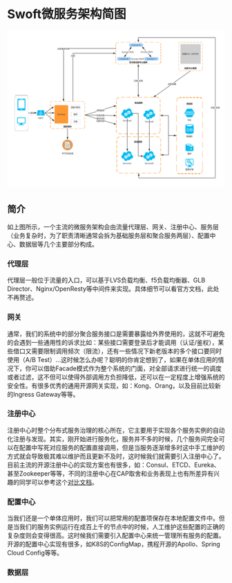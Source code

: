 # Swoft微服务架构简图
![swoft-architecture](../image/best/architecture.png)

## 简介
如上图所示，一个主流的微服务架构会由流量代理层、网关、注册中心、服务层（业务复杂时，为了职责清晰通常会拆为基础服务层和聚合服务两层）、配置中心、数据层等几个主要部分构成。

### 代理层
代理层一般位于流量的入口，可以基于LVS负载均衡、f5负载均衡器、GLB Director、Nginx/OpenResty等中间件来实现。具体细节可以看官方文档，此处不再赘述。

### 网关
通常，我们的系统中的部分聚合服务接口是需要暴露给外界使用的，这就不可避免的会遇到一些通用性的诉求比如：某些接口需要登录后才能调用（认证/鉴权），某些借口又需要限制调用频次（限流），还有一些情况下新老版本的多个接口要同时使用（A/B Test）...这时候怎么办呢？聪明的你肯定想到了，如果在单体应用的情况下，你可以借助Facade模式作为整个系统的门面，对全部请求进行统一的调度或者过滤，这不但可以使得外部调用方负担降低，还可以在一定程度上增强系统的安全性。有很多优秀的通用开源网关实现，如：Kong、Orang，以及目前比较新的Ingress Gateway等等。

### 注册中心
注册中心时整个分布式服务治理的核心所在，它主要用于实现各个服务实例的自动化注册与发现。其实，刚开始进行服务化，服务并不多的时候，几个服务间完全可以在配置中写死对应服务的配置直接调用，但是当服务逐渐增多时这中手工维护的方式就会导致极其难以维护而且更新不及时，这时候我们就需要引入注册中心了。目前主流的开源注册中心的实现方案也有很多，如：Consul、ETCD、Eureka、甚至Zookeeper等等，不同的注册中心在CAP取舍和业务表现上也有所差异有兴趣的同学可以参考这个[对比文档](https://luyiisme.github.io/2017/04/22/spring-cloud-service-discovery-products/)。

### 配置中心
当我们还是一个单体应用时，我们可以把常用的配置项保存在本地配置文件中。但是当我们的服务实例运行在成百上千的节点中的时候，人工维护这些配置的正确的复杂度则会变得很高。这时候我们需要引入配置中心来统一管理所有服务的配置。开源的配置中心实现有很多，如K8S的ConfigMap，携程开源的Apollo、Spring Cloud Config等等。

### 数据层
